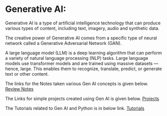 # Generative AI:

Generative AI is a type of artificial intelligence technology that can produce various types of content, including text, imagery, audio and synthetic data.

The creative power of Generative AI comes from a specific type of neural network called a Generative Adversarial Network (GAN).

A large language model (LLM) is a deep learning algorithm that can perform a variety of natural language processing (NLP) tasks. Large language models use transformer models and are trained using massive datasets — hence, large. This enables them to recognize, translate, predict, or generate text or other content.

The links for the Notes taken various Gen AI concepts is given below.
[Review Notes](./documents/README.md)

The Links for simple projects created using Gen AI is given below.
[Projects](./projects/README.md)

The Tutorials related to Gen AI and Python is in below link.
[Tutorials](./Tutorials)